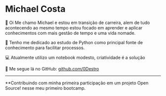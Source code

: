 # Michael Costa

👋 Oi Me chamo Michael e estou em transição de carreira, alem de tudo acontecendo ao mesmo tempo estou focado em aprender e aplicar conhecimentos com mais gestão de tempo e uma vida nomade.

🚀 Tenho me dedicado ao estudo de Python como principal fonte de conhecimento para facilitar processos.

💻 Atualmente utilizo um notebook modesto, criatividade é a solução

🔗 Me segue lá no GitHub: [github.com/0Destro](https://github.com/alquimista001)

---

**Contribuindo com minha primeira participação em um projeto Open Source! nesse meu primeiro bootcamp.
